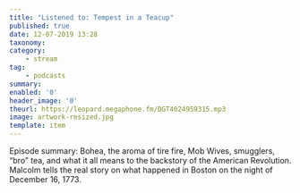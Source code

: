```yaml
---
title: "Listened to: Tempest in a Teacup"
published: true
date: 12-07-2019 13:28
taxonomy:
category:
	- stream
tag:
	- podcasts
summary:
enabled: '0'
header_image: '0'
theurl: https://leopard.megaphone.fm/DGT4024959315.mp3
image: artwork-resized.jpg
template: item
---
```

 
Episode summary: Bohea, the aroma of tire fire, Mob Wives, smugglers, “bro” tea, and what it all means to the backstory of the American Revolution. Malcolm tells the real story on what happened in Boston on the night of December 16, 1773.

